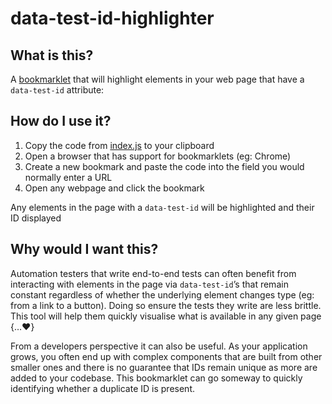 # data-test-id-highlighter

## What is this?

A [bookmarklet](https://en.wikipedia.org/wiki/Bookmarklet) that will highlight elements in your web page that have a `data-test-id` attribute:

## How do I use it?

1. Copy the code from [index.js](https://github.com/sekhavati/data-test-id-highlighter/blob/master/index.js) to your clipboard
2. Open a browser that has support for bookmarklets (eg: Chrome)
3. Create a new bookmark and paste the code into the field you would normally enter a URL
4. Open any webpage and click the bookmark 

  Any elements in the page with a `data-test-id` will be highlighted and their ID displayed

## Why would I want this?

Automation testers that write end-to-end tests can often benefit from interacting with elements in the page via `data-test-id`’s that remain constant regardless of whether the underlying element changes type (eg: from a link to a button). Doing so ensure the tests they write are less brittle. This tool will help them quickly visualise what is available in any given page {…:heart:}

From a developers perspective it can also be useful. As your application grows, you often end up with complex components that are built from other smaller ones and there is no guarantee that IDs remain unique as more are added to your codebase. This bookmarklet can go someway to quickly identifying whether a duplicate ID is present.
